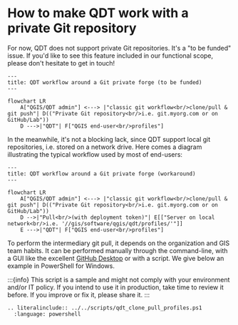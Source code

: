 # How to make QDT work with a private Git repository

For now, QDT does not support private Git repositories. It's a "to be funded" issue. If you'd like to see this feature included in our functional scope, please don't hesitate to get in touch!

```{mermaid}
---
title: QDT workflow around a Git private forge (to be funded)
---

flowchart LR
    A["QGIS/QDT admin"] <---> |"classic git workflow<br/>clone/pull & git push"| D(("Private Git repository<br/>i.e. git.myorg.com or on GitHub/Lab"))
    D --->|"QDT"| F["QGIS end-user<br/>profiles"]
```

In the meanwhile, it's not a blocking lack, since QDT support local git repositories, i.e. stored on a network drive. Here comes a diagram illustrating the typical workflow used by most of end-users:

```{mermaid}
---
title: QDT workflow around a Git private forge (workaround)
---

flowchart LR
    A["QGIS/QDT admin"] <---> |"classic git workflow<br/>clone/pull & git push"| D(("Private Git repository<br/>i.e. git.myorg.com or on GitHub/Lab"))
    D -->|"Pull<br/>(with deployment token)"| E[["Server on local network<br/>i.e. '//gis/software/qgis/qdt/profiles/'"]]
    E --->|"QDT"| F["QGIS end-user<br/>profiles"]
```

To perform the intermediary git pull, it depends on the organization and GIS team habits. It can be performed manually through the command-line, with a GUI like the excellent [GitHub Desktop](https://github.com/apps/desktop) or with a script. We give below an example in PowerShell for Windows.

:::{info}
This script is a sample and might not comply with your environment and/or IT policy. If you intend to use it in production, take time to review it before. If you improve or fix it, please share it.
:::

```{eval-rst}
.. literalinclude:: ../../scripts/qdt_clone_pull_profiles.ps1
  :language: powershell
```
